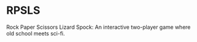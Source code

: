 # RPSLS
Rock Paper Scissors Lizard Spock: An interactive two-player game where old school meets sci-fi.
